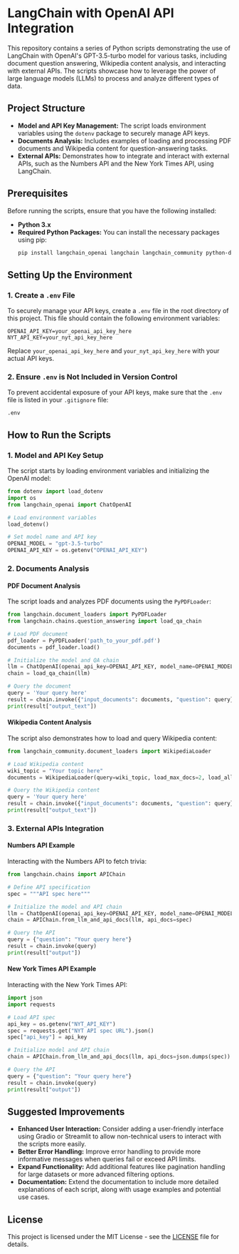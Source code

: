 
# LangChain with OpenAI API Integration

This repository contains a series of Python scripts demonstrating the use of LangChain with OpenAI's GPT-3.5-turbo model for various tasks, including document question answering, Wikipedia content analysis, and interacting with external APIs. The scripts showcase how to leverage the power of large language models (LLMs) to process and analyze different types of data.

## Project Structure

- **Model and API Key Management:** The script loads environment variables using the `dotenv` package to securely manage API keys.
- **Documents Analysis:** Includes examples of loading and processing PDF documents and Wikipedia content for question-answering tasks.
- **External APIs:** Demonstrates how to integrate and interact with external APIs, such as the Numbers API and the New York Times API, using LangChain.

## Prerequisites

Before running the scripts, ensure that you have the following installed:

- **Python 3.x**
- **Required Python Packages:** You can install the necessary packages using pip:
  ```bash
  pip install langchain_openai langchain langchain_community python-dotenv
  ```

## Setting Up the Environment

### 1. Create a `.env` File

To securely manage your API keys, create a `.env` file in the root directory of this project. This file should contain the following environment variables:

```plaintext
OPENAI_API_KEY=your_openai_api_key_here
NYT_API_KEY=your_nyt_api_key_here
```

Replace `your_openai_api_key_here` and `your_nyt_api_key_here` with your actual API keys.

### 2. Ensure `.env` is Not Included in Version Control

To prevent accidental exposure of your API keys, make sure that the `.env` file is listed in your `.gitignore` file:

```plaintext
.env
```

## How to Run the Scripts

### 1. Model and API Key Setup

The script starts by loading environment variables and initializing the OpenAI model:

```python
from dotenv import load_dotenv
import os
from langchain_openai import ChatOpenAI

# Load environment variables
load_dotenv()

# Set model name and API key
OPENAI_MODEL = "gpt-3.5-turbo"
OPENAI_API_KEY = os.getenv("OPENAI_API_KEY")
```

### 2. Documents Analysis

#### PDF Document Analysis

The script loads and analyzes PDF documents using the `PyPDFLoader`:

```python
from langchain.document_loaders import PyPDFLoader
from langchain.chains.question_answering import load_qa_chain

# Load PDF document
pdf_loader = PyPDFLoader('path_to_your_pdf.pdf')
documents = pdf_loader.load()

# Initialize the model and QA chain
llm = ChatOpenAI(openai_api_key=OPENAI_API_KEY, model_name=OPENAI_MODEL, temperature=0.0)
chain = load_qa_chain(llm)

# Query the document
query = 'Your query here'
result = chain.invoke({"input_documents": documents, "question": query})
print(result["output_text"])
```

#### Wikipedia Content Analysis

The script also demonstrates how to load and query Wikipedia content:

```python
from langchain_community.document_loaders import WikipediaLoader

# Load Wikipedia content
wiki_topic = "Your topic here"
documents = WikipediaLoader(query=wiki_topic, load_max_docs=2, load_all_available_meta=True).load()

# Query the Wikipedia content
query = 'Your query here'
result = chain.invoke({"input_documents": documents, "question": query})
print(result["output_text"])
```

### 3. External APIs Integration

#### Numbers API Example

Interacting with the Numbers API to fetch trivia:

```python
from langchain.chains import APIChain

# Define API specification
spec = """API spec here"""

# Initialize the model and API chain
llm = ChatOpenAI(openai_api_key=OPENAI_API_KEY, model_name=OPENAI_MODEL, temperature=0.0)
chain = APIChain.from_llm_and_api_docs(llm, api_docs=spec)

# Query the API
query = {"question": "Your query here"}
result = chain.invoke(query)
print(result["output"])
```

#### New York Times API Example

Interacting with the New York Times API:

```python
import json
import requests

# Load API spec
api_key = os.getenv("NYT_API_KEY")
spec = requests.get("NYT API spec URL").json()
spec["api_key"] = api_key

# Initialize model and API chain
chain = APIChain.from_llm_and_api_docs(llm, api_docs=json.dumps(spec))

# Query the API
query = {"question": "Your query here"}
result = chain.invoke(query)
print(result["output"])
```

## Suggested Improvements

- **Enhanced User Interaction:** Consider adding a user-friendly interface using Gradio or Streamlit to allow non-technical users to interact with the scripts more easily.
- **Better Error Handling:** Improve error handling to provide more informative messages when queries fail or exceed API limits.
- **Expand Functionality:** Add additional features like pagination handling for large datasets or more advanced filtering options.
- **Documentation:** Extend the documentation to include more detailed explanations of each script, along with usage examples and potential use cases.

## License

This project is licensed under the MIT License - see the [LICENSE](LICENSE) file for details.
```
